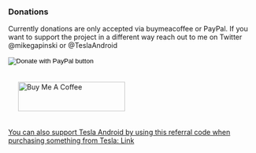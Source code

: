 ### Donations

Currently donations are only accepted via buymeacoffee or PayPal. If you want to support the project in a different way reach out to me on Twitter @mikegapinski or @TeslaAndroid

<form action="https://www.paypal.com/donate" method="post" target="_top">
<input type="hidden" name="hosted_button_id" value="XH4JT7C2Y676Q" />
<input type="image" src="https://pics.paypal.com/00/s/Mjg0Y2UxNTYtNjJjNy00ZGZiLTllYTctYTg1ZDRmYTcyNTg1/file.PNG" border="0" name="submit" title="PayPal - The safer, easier way to pay online!" alt="Donate with PayPal button" />
<img alt="" border="0" src="https://www.paypal.com/en_PL/i/scr/pixel.gif" width="1" height="1" />
</form>
<div>
<a href="https://www.buymeacoffee.com/mgapinski" target="_blank"><img src="https://cdn.buymeacoffee.com/buttons/v2/default-yellow.png" alt="Buy Me A Coffee" style="margin:20px; height: 60px !important;width: 217px !important;" ></a>
</div>

[You can also support Tesla Android by using this referral code when purchasing something from Tesla: Link](https://www.tesla.com/referral/micha721019)